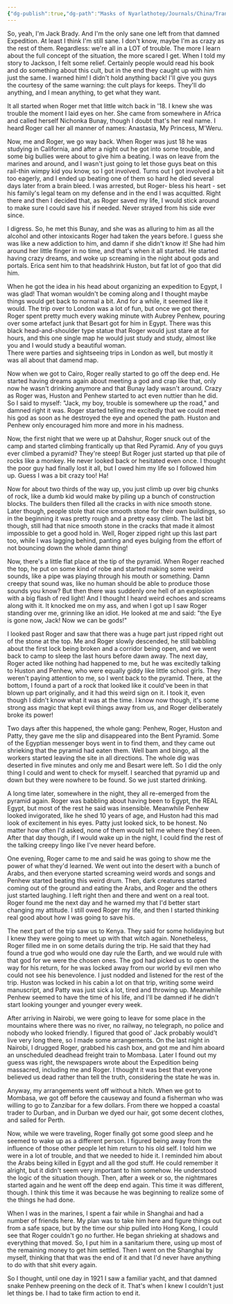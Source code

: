 ```yaml
---
{"dg-publish":true,"dg-path":"Masks of Nyarlathotep/Journals/China/Transcript of Jack Brady's Story.md","permalink":"/masks-of-nyarlathotep/journals/china/transcript-of-jack-brady-s-story/","tags":["TTRPG/Games/MoN"]}
---
```


So, yeah, I'm Jack Brady. And I'm the only sane one left from that damned Expedition. At least I think I'm still sane. I don't know, maybe I'm as crazy as the rest of them. Regardless: we're all in a LOT of trouble. The more I learn about the full concept of the situation, the more scared I get. When I told my story to Jackson, I felt some relief. Certainly people would read his book and do something about this cult, but in the end they caught up with him just the same. I warned him! I didn't hold anything back! I'll give you guys the courtesy of the same warning: the cult plays for keeps. They'll do anything, and I mean anything, to get what they want.

It all started when Roger met that little witch back in '18. I knew she was trouble the moment I laid eyes on her. She came from somewhere in Africa and called herself Nichonka Bunay, though I doubt that's her real name. I heard Roger call her all manner of names: Anastasia, My Princess, M'Weru.

Now, me and Roger, we go way back. When Roger was just 18 he was studying in California, and after a night out he got into some trouble, and some big bullies were about to give him a beating. I was on leave from the marines and around, and I wasn't just going to let those guys beat on this rail-thin wimpy kid you know, so I got involved. Turns out I got involved a bit too eagerly, and I ended up beating one of them so hard he died several days later from a brain bleed. I was arrested, but Roger- bless his heart - set his family's legal team on my defense and in the end I was acquitted. Right there and then I decided that, as Roger saved my life, I would stick around to make sure I could save his if needed. Never strayed from his side ever since.

I digress. So, he met this Bunay, and she was as alluring to him as all the alcohol and other intoxicants Roger had taken the years before. I guess she was like a new addiction to him, and damn if she didn't know it! She had him around her little finger in no time, and that's when it all started. He started having crazy dreams, and woke up screaming in the night about gods and portals. Erica sent him to that headshrink Huston, but fat lot of goo that did him.

When he got the idea in his head about organizing an expedition to Egypt, I was glad! That woman wouldn't be coming along and I thought maybe things would get back to normal a bit. And for a while, it seemed like it would. The trip over to London was a lot of fun, but once we got there, Roger spent pretty much every waking minute with Aubrey Penhew, pouring over some artefact junk that Besart got for him in Egypt. There was this black head-and-shoulder type statue that Roger would just stare at for hours, and this one single map he would just study and study, almost like you and I would study a beautiful woman.  
There were parties and sightseeing trips in London as well, but mostly it was all about that damend map.

Now when we got to Cairo, Roger really started to go off the deep end. He started having dreams again about meeting a god and crap like that, only now he wasn't drinking anymore and that Bunay lady wasn't around. Crazy as Roger was, Huston and Penhew started to act even nuttier than he did. So I said to myself: "Jack, my boy, trouble is somewhere up the road," and damned right it was. Roger started telling me excitedly that we could meet his god as soon as he destroyed the eye and opened the path. Huston and Penhew only encouraged him more and more in his madness.

Now, the first night that we were up at Dahshur, Roger snuck out of the camp and started climbing frantically up that Red Pyramid. Any of you guys ever climbed a pyramid? They're steep! But Roger just started up that pile of rocks like a monkey. He never looked back or hesitated even once. I thought the poor guy had finally lost it all, but I owed him my life so I followed him up. Guess I was a bit crazy too! Ha!

Now for about two thirds of the way up, you just climb up over big chunks of rock, like a dumb kid would make by piling up a bunch of construction blocks. The builders then filled all the cracks in with nice smooth stone. Later though, people stole that nice smooth stone for their own buildings, so in the beginning it was pretty rough and a pretty easy climb. The last bit though, still had that nice smooth stone in the cracks that made it almost impossible to get a good hold in. Well, Roger zipped right up this last part too, while I was lagging behind, panting and eyes bulging from the effort of not bouncing down the whole damn thing!

Now, there's a little flat place at the tip of the pyramid. When Roger reached the top, he put on some kind of robe and started making some weird sounds, like a pipe was playing through his mouth or something. Damn creepy that sound was, like no human should be able to produce those sounds you know? But then there was suddenly one hell of an explosion with a big flash of red light! And I thought I heard weird echoes and screams along with it. It knocked me on my ass, and when I got up I saw Roger standing over me, grinning like an idiot. He looked at me and said: "the Eye is gone now, Jack! Now we can be gods!"

I looked past Roger and saw that there was a huge part just ripped right out of the stone at the top. Me and Roger slowly descended, he still babbling about the first lock being broken and a corridor being open, and we went back to camp to sleep the last hours before dawn away. The next day, Roger acted like nothing had happened to me, but he was excitedly talking to Huston and Penhew, who were equally giddy like little school girls. They weren't paying attention to me, so I went back to the pyramid. There, at the bottom, I found a part of a rock that looked like it could've been in that blown up part originally, and it had this weird sign on it. I took it, even though I didn't know what it was at the time. I know now though, it's some strong ass magic that kept evil things away from us, and Roger deliberately broke its power!

Two days after this happened, the whole gang: Penhew, Roger, Huston and Patty, they gave me the slip and disappeared into the Bent Pyramid. Some of the Egyptian messenger boys went in to find them, and they came out shrieking that the pyramid had eaten them. Well bam and bingo, all the workers started leaving the site in all directions. The whole dig was deserted in five minutes and only me and Besart were left. So I did the only thing I could and went to check for myself. I searched that pyramid up and down but they were nowhere to be found. So we just started drinking.

A long time later, somewhere in the night, they all re-emerged from the pyramid again. Roger was babbling about having been to Egypt, the REAL Egypt, but most of the rest he said was insensible. Meanwhile Penhew looked invigorated, like he shed 10 years of age, and Huston had this mad look of excitement in his eyes. Patty just looked sick, to be honest. No matter how often I'd asked, none of them would tell me where they'd been. After that day though, if I would wake up in the night, I could find the rest of the talking creepy lingo like I've never heard before.

One evening, Roger came to me and said he was going to show me the power of what they'd learned. We went out into the desert with a bunch of Arabs, and then everyone started screaming weird words and songs and Penhew started beating this weird drum. Then, dark creatures started coming out of the ground and eating the Arabs, and Roger and the others just started laughing. I left right then and there and went on a real toot. Roger found me the next day and he warned my that I'd better start changing my attitude. I still owed Roger my life, and then I started thinking real good about how I was going to save his.

The next part of the trip saw us to Kenya. They said for some holidaying but I knew they were going to meet up with that witch again. Nonetheless, Roger filled me in on some details during the trip. He said that they had found a true god who would one day rule the Earth, and we would rule with that god for we were the chosen ones. The god had picked us to open the way for his return, for he was locked away from our world by evil men who could not see his benevolence. I just nodded and listened for the rest of the trip. Huston was locked in his cabin a lot on that trip, writing some weird manuscript, and Patty was just sick a lot, tired and throwing up. Meanwhile Penhew seemed to have the time of his life, and I'll be damned if he didn't start looking younger and younger every week.

After arriving in Nairobi, we were going to leave for some place in the mountains where there was no river, no railway, no telegraph, no police and nobody who looked friendly. I figured that good ol' Jack probably would't live very long there, so I made some arrangements. On the last night in Nairobi, I drugged Roger, grabbed his cash box, and got me and him aboard an unscheduled deadhead freight train to Mombasa. Later I found out my guess was right, the newspapers wrote about the Expedition being massacred, including me and Roger. I thought it was best that everyone believed us dead rather than tell the truth, considering the state he was in.

Anyway, my arrangements went off without a hitch. When we got to Mombasa, we got off before the causeway and found a fisherman who was willing to go to Zanzibar for a few dollars. From there we hopped a coastal trader to Durban, and in Durban we dyed our hair, got some decent clothes, and sailed for Perth.

Now, while we were traveling, Roger finally got some good sleep and he seemed to wake up as a different person. I figured being away from the influence of those other people let him return to his old self. I told him we were in a lot of trouble, and that we needed to hide it. I reminded him about the Arabs being killed in Egypt and all the god stuff. He could remember it alright, but it didn't seem very important to him somehow. He understood the logic of the situation though. Then, after a week or so, the nightmares started again and he went off the deep end again. This time it was different, though. I think this time it was because he was beginning to realize some of the things he had done.

When I was in the marines, I spent a fair while in Shanghai and had a number of friends here. My plan was to take him here and figure things out from a safe space, but by the time our ship pulled into Hong Kong, I could see that Roger couldn't go no further. He began shrieking at shadows and everything that moved. So, I put him in a sanitarium there, using up most of the remaining money to get him settled. Then I went on the Shanghai by myself, thinking that that was the end of it and that I'd never have anything to do with that shit every again.

So I thought, until one day in 1921 I saw a familiar yacht, and that damned snake Penhew preening on the deck of it. That's when I knew I couldn't just let things be. I had to take firm action to end it.